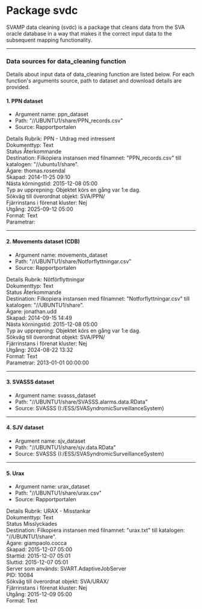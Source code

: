 # Package svdc

SVAMP data cleaning (svdc) is a package that cleans data from the SVA
oracle database in a way that makes it the correct input data to the
subsequent mapping functionality.

***

### Data sources for data_cleaning function
Details about input data of  data_cleaning function are listed below. For each function's arguments source, path to dataset and download details are provided.

#### 1. PPN dataset

* Argument name: ppn_dataset
* Path: "//UBUNTU1/share/PPN_records.csv"
* Source: Rapportportalen

Details
Rubrik: PPN - Utdrag med intressent  
Dokumenttyp: Text  
Status Återkommande  
Destination: Filkopiera instansen med filnamnet: "PPN_records.csv" till katalogen: "//ubuntu1/share".  
Ägare: thomas.rosendal  
Skapad: 2014-11-25 09:10  
Nästa körningstid: 2015-12-08 05:00  
Typ av upprepning: Objektet körs en gång var 1:e dag.  
Sökväg till överordnat objekt: SVA/PPN/  
Fjärrinstans i förenat kluster: Nej  
Utgång: 2025-09-12 05:00  
Format: Text  
Parametrar:  

***

#### 2. Movements dataset (CDB)

* Argument name: movements_dataset
* Path: "//UBUNTU1/share/Notforflyttningar.csv"
* Source: Rapportportalen

Details
Rubrik: Nötförflyttningar  
Dokumenttyp: Text  
Status Återkommande  
Destination: Filkopiera instansen med filnamnet: "Notforflyttningar.csv" till katalogen: "//UBUNTU1/share".  
Ägare: jonathan.udd  
Skapad: 2014-09-15 14:49  
Nästa körningstid: 2015-12-08 05:00  
Typ av upprepning: Objektet körs en gång var 1:e dag.  
Sökväg till överordnat objekt: SVA/PPN/  
Fjärrinstans i förenat kluster: Nej  
Utgång: 2024-08-22 13:32  
Format: Text  
Parametrar: 2013-01-01 00:00:00  

***

#### 3. SVASSS dataset

* Argument name: svasss_dataset
* Path: "//UBUNTU1/share/SVASSS.alarms.data.RData"
* Source: SVASSS (I:/ESS/SVASyndromicSurveillanceSystem)

***

#### 4. SJV dataset

* Argument name: sjv_dataset
* Path: "//UBUNTU1/share/sjv.data.RData"
* Source: SVASSS (I:/ESS/SVASyndromicSurveillanceSystem)

***

#### 5. Urax

* Argument name: urax_dataset
* Path:  "//UBUNTU1/share/urax.csv"
* Source: Rapportportalen

Details
Rubrik: URAX - Misstankar  
Dokumenttyp: Text  
Status Misslyckades  
Destination: Filkopiera instansen med filnamnet: "urax.txt" till katalogen: "//UBUNTU1/share".  
Ägare: giampaolo.cocca  
Skapad: 2015-12-07 05:00  
Starttid: 2015-12-07 05:01  
Sluttid: 2015-12-07 05:01  
Server som används: SVART.AdaptiveJobServer  
PID:  10084  
Sökväg till överordnat objekt: SVA/URAX/  
Fjärrinstans i förenat kluster: Nej  
Utgång: 2015-12-09 05:00  
Format: Text  
